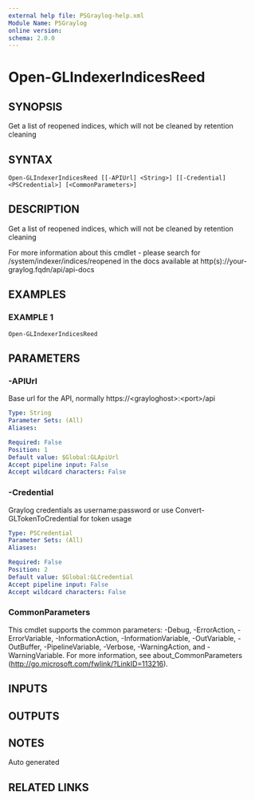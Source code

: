 ```yaml
---
external help file: PSGraylog-help.xml
Module Name: PSGraylog
online version:
schema: 2.0.0
---
```


# Open-GLIndexerIndicesReed

## SYNOPSIS
Get a list of reopened indices, which will not be cleaned by retention cleaning

## SYNTAX

```
Open-GLIndexerIndicesReed [[-APIUrl] <String>] [[-Credential] <PSCredential>] [<CommonParameters>]
```

## DESCRIPTION
Get a list of reopened indices, which will not be cleaned by retention cleaning


For more information about this cmdlet - please search for /system/indexer/indices/reopened in the docs available at http(s)://your-graylog.fqdn/api/api-docs

## EXAMPLES

### EXAMPLE 1
```
Open-GLIndexerIndicesReed
```

## PARAMETERS

### -APIUrl
Base url for the API, normally https://\<grayloghost\>:\<port\>/api

```yaml
Type: String
Parameter Sets: (All)
Aliases:

Required: False
Position: 1
Default value: $Global:GLApiUrl
Accept pipeline input: False
Accept wildcard characters: False
```

### -Credential
Graylog credentials as username:password or use Convert-GLTokenToCredential for token usage

```yaml
Type: PSCredential
Parameter Sets: (All)
Aliases:

Required: False
Position: 2
Default value: $Global:GLCredential
Accept pipeline input: False
Accept wildcard characters: False
```

### CommonParameters
This cmdlet supports the common parameters: -Debug, -ErrorAction, -ErrorVariable, -InformationAction, -InformationVariable, -OutVariable, -OutBuffer, -PipelineVariable, -Verbose, -WarningAction, and -WarningVariable. For more information, see about_CommonParameters (http://go.microsoft.com/fwlink/?LinkID=113216).

## INPUTS

## OUTPUTS

## NOTES
Auto generated

## RELATED LINKS

